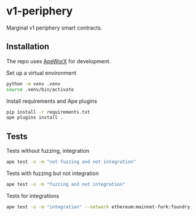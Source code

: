 # v1-periphery

Marginal v1 periphery smart contracts.

## Installation

The repo uses [ApeWorX](https://github.com/apeworx/ape) for development.

Set up a virtual environment

```sh
python -m venv .venv
source .venv/bin/activate
```

Install requirements and Ape plugins

```sh
pip install -r requirements.txt
ape plugins install .
```

## Tests

Tests without fuzzing, integration

```sh
ape test -s -m "not fuzzing and not integration"
```

Tests with fuzzing but not integration

```sh
ape test -s -m "fuzzing and not integration"
```

Tests for integrations

```sh
ape test -s -m "integration" --network ethereum:mainnet-fork:foundry
```
